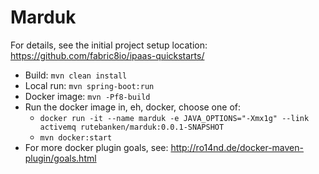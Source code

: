 # Marduk

For details, see the 
initial project setup location:
  https://github.com/fabric8io/ipaas-quickstarts/

* Build: `mvn clean install`
* Local run: `mvn spring-boot:run`
* Docker image: `mvn -Pf8-build`
* Run the docker image in, eh, docker, choose one of:
     * `docker run -it --name marduk -e JAVA_OPTIONS="-Xmx1g" --link activemq rutebanken/marduk:0.0.1-SNAPSHOT`
     * `mvn docker:start `
* For more docker plugin goals, see: http://ro14nd.de/docker-maven-plugin/goals.html